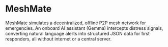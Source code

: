 # MeshMate
MeshMate simulates a decentralized, offline P2P mesh network for emergencies. An onboard AI assistant (Gemma) intercepts distress signals, converting natural language alerts into structured JSON data for first responders, all without internet or a central server.
